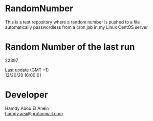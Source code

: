 # RandomNumber    
This is a test repository where a random number is pushed to a file automatically passwordless from a cron job in my Linux CentOS server    
# Random Number of the last run   
22397
      
Last update (GMT +1)    
12/20/20 16:00:01
# Developer    
Hamdy Abou El Anein   
hamdy.aea@protonmail.com
